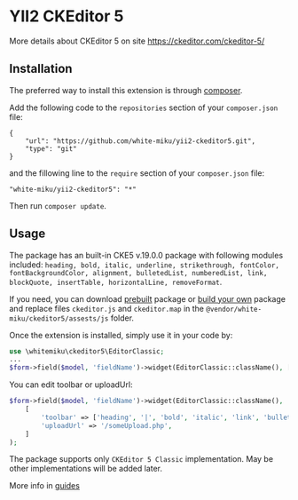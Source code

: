 YII2 CKEditor 5
==================
More details about CKEditor 5 on site https://ckeditor.com/ckeditor-5/

Installation
------------

The preferred way to install this extension is through [composer](http://getcomposer.org/download/).

Add the following code to the `repositories` section of your `composer.json` file:

```
{
    "url": "https://github.com/white-miku/yii2-ckeditor5.git",
    "type": "git"
}
```
and the fillowing line to the `require` section of your `composer.json` file:

```
"white-miku/yii2-ckeditor5": "*"
```
Then run `composer update`.


Usage
-----

The package has an built-in CKE5 v.19.0.0 package with following modules included: `heading, bold, italic, underline, strikethrough, fontColor, fontBackgroundColor, alignment, bulletedList, numberedList, link, blockQuote, insertTable, horizontalLine, removeFormat`.

If you need, you can download [prebuilt](https://ckeditor.com/ckeditor-5/download/) package or [build your own](https://ckeditor.com/ckeditor-5/online-builder/) package and replace files `ckeditor.js` and `ckeditor.map` in the `@vendor/white-miku/ckeditor5/assests/js` folder.

Once the extension is installed, simply use it in your code by:

```php
use \whitemiku\ckeditor5\EditorClassic;
...
$form->field($model, 'fieldName')->widget(EditorClassic::className(), []);
```

You can edit toolbar or uploadUrl:
```php
$form->field($model, 'fieldName')->widget(EditorClassic::className(), 
    [
        'toolbar' => ['heading', '|', 'bold', 'italic', 'link', 'bulletedList', 'numberedList', 'blockQuote'],
        'uploadUrl' => '/someUpload.php',
    ]
);
```

The package supports only `CKEditor 5 Classic` implementation. May be other implementations will be added later.

More info in [guides](https://docs.ckeditor.com/ckeditor5/latest/builds/guides/overview.html)
